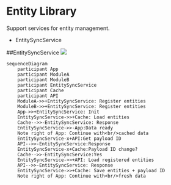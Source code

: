 # Entity Library

Support services for entity management.

<ul>
<li>EntitySyncService</li>
</ul>

##EntitySyncService
[![](https://mermaid.ink/img/eyJjb2RlIjoic2VxdWVuY2VEaWFncmFtXG4gICAgcGFydGljaXBhbnQgQXBwXG4gICAgcGFydGljaXBhbnQgTW9kdWxlQVxuICAgIHBhcnRpY2lwYW50IE1vZHVsZUJcbiAgICBwYXJ0aWNpcGFudCBFbnRpdHlTeW5jU2VydmljZVxuICAgIHBhcnRpY2lwYW50IENhY2hlXG4gICAgcGFydGljaXBhbnQgQVBJXG4gICAgTW9kdWxlQS0-PitFbnRpdHlTeW5jU2VydmljZTogUmVnaXN0ZXIgZW50aXRpZXNcbiAgICBNb2R1bGVCLT4-K0VudGl0eVN5bmNTZXJ2aWNlOiBSZWdpc3RlciBlbnRpdGllc1xuICAgIEFwcC0-PitFbnRpdHlTeW5jU2VydmljZTogSW5pdFxuICAgIEVudGl0eVN5bmNTZXJ2aWNlLT4-K0NhY2hlOiBMb2FkIGVudGl0aWVzXG4gICAgQ2FjaGUtLT4-LUVudGl0eVN5bmNTZXJ2aWNlOiBSZXNwb25zZVxuICAgIEVudGl0eVN5bmNTZXJ2aWNlLT4-LUFwcDpEYXRhIHJlYWR5XG4gICAgTm90ZSByaWdodCBvZiBBcHA6IENvbnRpbnVlIHdpdGg8YnIvPmNhY2hlZCBkYXRhXG4gICAgRW50aXR5U3luY1NlcnZpY2UteCtBUEk6R2V0IHBheWxvYWQgSURcbiAgICBBUEktLT4-LUVudGl0eVN5bmNTZXJ2aWNlOlJlc3BvbnNlXG4gICAgRW50aXR5U3luY1NlcnZpY2UteCtDYWNoZTpQYXlsb2FkIElEIGNoYW5nZT9cbiAgICBDYWNoZS0tPj4tRW50aXR5U3luY1NlcnZpY2U6WWVzXG4gICAgRW50aXR5U3luY1NlcnZpY2UtPj4rQVBJOiBMb2FkIHJlZ2lzdGVyZWQgZW50aXRpZXNcbiAgICBBUEktLT4-LUVudGl0eVN5bmNTZXJ2aWNlOiBSZXNwb25zZVxuICAgIEVudGl0eVN5bmNTZXJ2aWNlLT4-K0NhY2hlOiBTYXZlIGVudGl0aWVzICsgcGF5bG9hZCBJRFxuICAgIE5vdGUgcmlnaHQgb2YgQXBwOiBDb250aW51ZSB3aXRoPGJyLz5mcmVzaCBkYXRhIiwibWVybWFpZCI6e30sInVwZGF0ZUVkaXRvciI6ZmFsc2V9)](https://mermaid-js.github.io/mermaid-live-editor/#/edit/eyJjb2RlIjoic2VxdWVuY2VEaWFncmFtXG4gICAgcGFydGljaXBhbnQgQXBwXG4gICAgcGFydGljaXBhbnQgTW9kdWxlQVxuICAgIHBhcnRpY2lwYW50IE1vZHVsZUJcbiAgICBwYXJ0aWNpcGFudCBFbnRpdHlTeW5jU2VydmljZVxuICAgIHBhcnRpY2lwYW50IENhY2hlXG4gICAgcGFydGljaXBhbnQgQVBJXG4gICAgTW9kdWxlQS0-PitFbnRpdHlTeW5jU2VydmljZTogUmVnaXN0ZXIgZW50aXRpZXNcbiAgICBNb2R1bGVCLT4-K0VudGl0eVN5bmNTZXJ2aWNlOiBSZWdpc3RlciBlbnRpdGllc1xuICAgIEFwcC0-PitFbnRpdHlTeW5jU2VydmljZTogSW5pdFxuICAgIEVudGl0eVN5bmNTZXJ2aWNlLT4-K0NhY2hlOiBMb2FkIGVudGl0aWVzXG4gICAgQ2FjaGUtLT4-LUVudGl0eVN5bmNTZXJ2aWNlOiBSZXNwb25zZVxuICAgIEVudGl0eVN5bmNTZXJ2aWNlLT4-LUFwcDpEYXRhIHJlYWR5XG4gICAgTm90ZSByaWdodCBvZiBBcHA6IENvbnRpbnVlIHdpdGg8YnIvPmNhY2hlZCBkYXRhXG4gICAgRW50aXR5U3luY1NlcnZpY2UteCtBUEk6R2V0IHBheWxvYWQgSURcbiAgICBBUEktLT4-LUVudGl0eVN5bmNTZXJ2aWNlOlJlc3BvbnNlXG4gICAgRW50aXR5U3luY1NlcnZpY2UteCtDYWNoZTpQYXlsb2FkIElEIGNoYW5nZT9cbiAgICBDYWNoZS0tPj4tRW50aXR5U3luY1NlcnZpY2U6WWVzXG4gICAgRW50aXR5U3luY1NlcnZpY2UtPj4rQVBJOiBMb2FkIHJlZ2lzdGVyZWQgZW50aXRpZXNcbiAgICBBUEktLT4-LUVudGl0eVN5bmNTZXJ2aWNlOiBSZXNwb25zZVxuICAgIEVudGl0eVN5bmNTZXJ2aWNlLT4-K0NhY2hlOiBTYXZlIGVudGl0aWVzICsgcGF5bG9hZCBJRFxuICAgIE5vdGUgcmlnaHQgb2YgQXBwOiBDb250aW51ZSB3aXRoPGJyLz5mcmVzaCBkYXRhIiwibWVybWFpZCI6e30sInVwZGF0ZUVkaXRvciI6ZmFsc2V9)

    sequenceDiagram
        participant App
        participant ModuleA
        participant ModuleB
        participant EntitySyncService
        participant Cache
        participant API
        ModuleA->>+EntitySyncService: Register entities
        ModuleB->>+EntitySyncService: Register entities
        App->>+EntitySyncService: Init
        EntitySyncService->>+Cache: Load entities
        Cache-->>-EntitySyncService: Response
        EntitySyncService->>-App:Data ready
        Note right of App: Continue with<br/>cached data
        EntitySyncService-x+API:Get payload ID
        API-->>-EntitySyncService:Response
        EntitySyncService-x+Cache:Payload ID change?
        Cache-->>-EntitySyncService:Yes
        EntitySyncService->>+API: Load registered entities
        API-->>-EntitySyncService: Response
        EntitySyncService->>+Cache: Save entities + payload ID
        Note right of App: Continue with<br/>fresh data
